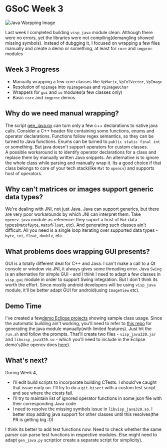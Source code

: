 # GSoC Week 3
![Java Warpping Image](https://i.stack.imgur.com/BsKbq.png)

Last week I completed building `visp_java` module clean. Although there were no errors, yet the libraries were not compiling(demangling showed missing symbols). Instead of dubgging it, I focused on wrapping a few files manually and create a demo or something, at least for `core` and `imgproc` modules

## Week 3 Progress

+ Manually wrapping a few core classes like `VpMarix`, `VpColVector`, `VpImage`
+ Resolution of `VpImage` into `VpImageRGBa` and `VpImageUChar`
+ Wrappers for `gui` and `io` modules(a few classes only)
+ Basic `core` and `imgproc` demos


## Why do we need manual wrapping?
The script [gen_java.py](https://github.com/AKS1996/visp/blob/java_module/modules/java/generator/gen_java.py) can turn only a few c++ declarations to native java calls. Consider a C++ header file containing some functions, enums and operator declarations. Functions follow regex semantics, so they can be turned to Java functions. Enums can be turned to `public static final int` or something. But java doesn't support operators for custom classes.  
A possible workaround is to identify operator declarations for a class and replace them by manually written Java snippets. An alternative is to ignore the whole class while parsing and manually wrap it. Its a good choice if that class belongs to core of your tech stack(like `Mat` to `opencv`) and supports host of operators.  

## Why can't matrices or images support generic data types?
We're dealing with JNI, not just Java. Java can support generics, but there are very poor workarounds by which JNI can interpret them. Take `opencv_java` module as reference: they suport a host of `Mat` data types(`MatofByte`, `MatofFloat`, etc). And generating such classes ain't difficult. All you need is a single loop iterating over supported data types - `byte`, `int`, `float`, `double`, etc. 


## What problems does wrapping GUI presents?
GUI is a totally different deal for C++ and Java. I can't make a call to a Qt console or window via JNI, it always gives some threading error. Java `Swing` is an alternative for simple GUI - and I think I need to adapt a few classes in `visp_gui` module in order to support Swing integration. But I don't think its worth the effort. Since mostly android developers will be using `visp_java` module, it'll be better adapt GUI for android(using `ImageView` etc).


## Demo Time
I've created a few[demo Eclipse projects](https://github.com/AKS1996/GSOC-Prep/tree/simple_graphics/visp-java-demos) showing sample class usage. Since the automatic building ain't working, you'll need to refer to [this repo](https://github.com/AKS1996/GSOC-Prep/tree/simple_graphics/JNI-Usage-Example) for generating the java module manually(with limited features). Just hit the `run.sh` and follow the prompts. That'll create two files - `visp_java320.jar` and `libvisp_java320.so` - which you'll need to include in the Eclipse demo's(like opencv does [here](http://opencv-java-tutorials.readthedocs.io/en/latest/01-installing-opencv-for-java.html)).


## What's next?
During Week 4, 

+ I'll edit build scripts to incorporate building CTests. I should've caught that issue early on. I'll try to do a `git-bisect` with a custom test script and see where the ctests fail. 
+ I'll try to maintain list of ignored operator functions in some json file with their corresponding Java code
+ I need to resolve the missing symbols issue in `libvisp_java320.so`. I better stop adding java support for other classes until this resolves(the PR is getting big :D)

I think its better to add test functions now. Need to check whether the same parser can parse test functions in respective modules. Else might need to adapt `gen_java.py` script(or create a separate script for simplicity).

